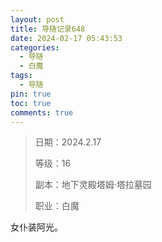 ```yaml
---
layout: post
title: 导随记录648
date: 2024-02-17 05:43:53
categories:
  - 导随
  - 白魔
tags:
  - 导随
pin: true
toc: true
comments: true
---
```

> 日期：2024.2.17
>
> 等级：16
>
> 副本：地下灵殿塔姆·塔拉墓园
>
> 职业：白魔

女仆装阿光。